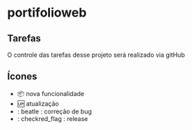 # portifolioweb

## Tarefas 

O controle  das  tarefas  desse projeto  será  realizado  via  gitHub

## Ícones

- :package: nova funcionalidade
- :up: atualização
- : beatle : correção de bug
- : checkred_flag : release